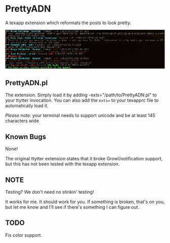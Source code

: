 PrettyADN
============

A texapp extension which reformats the posts to look pretty.

![Screen shot](screenshot.png)


PrettyADN.pl
---------------

The extension.  Simply load it by adding -exts="/path/to/PrettyADN.pl" to your
ttytter invocation. You can also add the `exts=` to your texapprc file to 
automatically load it.

*Please note*: your terminal needs to support unicode and be at least 145
characters wide


Known Bugs
----------

None!

The original ttytter extension states that it broke Growl/notification support,
but this has not been tested with the texapp extension.


NOTE
----

Testing? We don't need no stinkin' testing!

It works for me. It should work for you. If something is broken, that's on you,
but let me know and I'll see if there's something I can figure out.


TODO
----

Fix color support.
